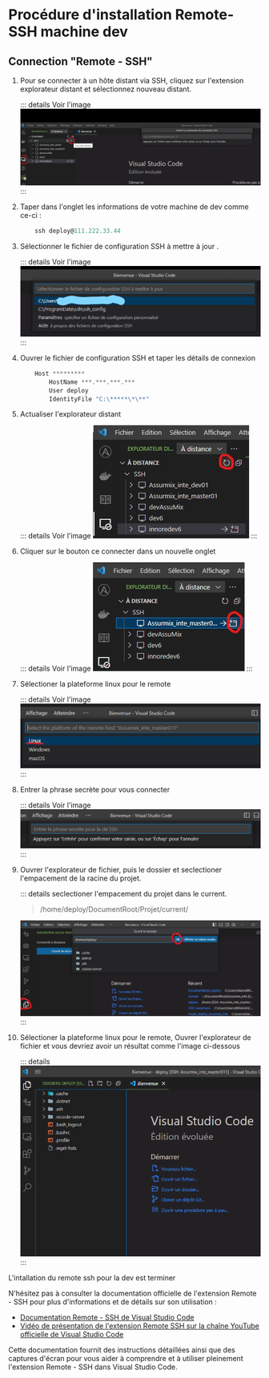 # Procédure d'installation Remote-SSH machine dev

## Connection "Remote - SSH"

1. Pour se connecter à un hôte distant via SSH, cliquez sur l'extension explorateur distant et sélectionnez nouveau distant.
   
    ::: details Voir l'image
    ![An image](images\remotessh2.jpg)
    :::

2. Taper dans l'onglet les informations de votre machine de dev comme ce-ci : 
    
    ```js
        ssh deploy@111.222.33.44
    ```


3. Sélectionner le fichier de configuration SSH à mettre à jour  .

    ::: details Voir l'image
      ![An image](images\remotessh3.jpg)
    :::
  

4. Ouvrer le fichier de configuration SSH  et taper les détails de connexion

    ```js
        Host *********
            HostName ***.***.***.***
            User deploy
            IdentityFile "C:\*****\*\**"
    ```


5. Actualiser l'explorateur distant

    ::: details  Voir l'image
    ![An image](images\remotessh5.jpg)
    :::


6. Cliquer sur le bouton ce connecter dans un nouvelle onglet 

    ::: details Voir l'image
    ![An image](images\remotessh6.jpg)
    :::

7. Sélectioner la plateforme linux pour le remote

    ::: details Voir l'image
    ![An image](images\remotessh7.jpg)
    :::

8. Entrer la phrase secrète pour vous connecter

    ::: details Voir l'image
    ![An image](images\remotessh8.png)
    :::

9. Ouvrer l'explorateur de fichier, puis le dossier et seclectioner l'empacement de la racine du projet.

    ::: details 
    seclectioner l'empacement du projet dans le current.

    > /home/deploy/DocumentRoot/Projet/current/

    ![An image](images\remotessh9.jpg)
    :::

10. Sélectioner la plateforme linux pour le remote, Ouvrer l'explorateur de fichier  et vous devriez avoir un résultat comme l'image ci-dessous

    ::: details 
    ![An image](images\remotessh10.png)
    :::

L'intallation du remote ssh pour la dev est terminer 

N'hésitez pas à consulter la documentation officielle de l'extension Remote - SSH pour plus d'informations et de détails sur son utilisation :

- [Documentation Remote - SSH de Visual Studio Code](https://code.visualstudio.com/docs/remote/ssh)
- [Vidéo de présentation de l'extension Remote SSH sur la chaîne YouTube officielle de Visual Studio Code](https://www.youtube.com/watch?v=rh1Ag41J6IA)

Cette documentation fournit des instructions détaillées ainsi que des captures d'écran pour vous aider à comprendre et à utiliser pleinement l'extension Remote - SSH dans Visual Studio Code.

